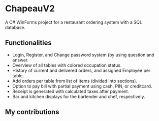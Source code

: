 # ChapeauV2
A C# WinForms project for a restaurant ordering system with a SQL database.

## Functionalities
- Login, Register, and Change password system (by using question and answer.
- Overview of all tables with colored occupation status.
- History of current and delivered orders, and assigned Employee per table.
- Add orders per table from list of items (divided into sections).
- Option to pay bill with partial payment using cash, PIN, or creditcard. 
- Receipt is generated with calculated taxes after payment.
- Bar and kitchen displays for the bartender and chef, respectively.

## My contributions
